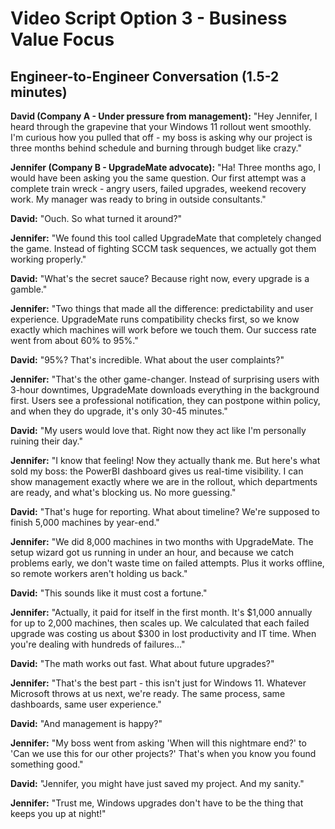 # Video Script Option 3 - Business Value Focus
## Engineer-to-Engineer Conversation (1.5-2 minutes)

**David (Company A - Under pressure from management):**
"Hey Jennifer, I heard through the grapevine that your Windows 11 rollout went smoothly. I'm curious how you pulled that off - my boss is asking why our project is three months behind schedule and burning through budget like crazy."

**Jennifer (Company B - UpgradeMate advocate):**
"Ha! Three months ago, I would have been asking you the same question. Our first attempt was a complete train wreck - angry users, failed upgrades, weekend recovery work. My manager was ready to bring in outside consultants."

**David:**
"Ouch. So what turned it around?"

**Jennifer:**
"We found this tool called UpgradeMate that completely changed the game. Instead of fighting SCCM task sequences, we actually got them working properly."

**David:**
"What's the secret sauce? Because right now, every upgrade is a gamble."

**Jennifer:**
"Two things that made all the difference: predictability and user experience. UpgradeMate runs compatibility checks first, so we know exactly which machines will work before we touch them. Our success rate went from about 60% to 95%."

**David:**
"95%? That's incredible. What about the user complaints?"

**Jennifer:**
"That's the other game-changer. Instead of surprising users with 3-hour downtimes, UpgradeMate downloads everything in the background first. Users see a professional notification, they can postpone within policy, and when they do upgrade, it's only 30-45 minutes."

**David:**
"My users would love that. Right now they act like I'm personally ruining their day."

**Jennifer:**
"I know that feeling! Now they actually thank me. But here's what sold my boss: the PowerBI dashboard gives us real-time visibility. I can show management exactly where we are in the rollout, which departments are ready, and what's blocking us. No more guessing."

**David:**
"That's huge for reporting. What about timeline? We're supposed to finish 5,000 machines by year-end."

**Jennifer:**
"We did 8,000 machines in two months with UpgradeMate. The setup wizard got us running in under an hour, and because we catch problems early, we don't waste time on failed attempts. Plus it works offline, so remote workers aren't holding us back."

**David:**
"This sounds like it must cost a fortune."

**Jennifer:**
"Actually, it paid for itself in the first month. It's $1,000 annually for up to 2,000 machines, then scales up. We calculated that each failed upgrade was costing us about $300 in lost productivity and IT time. When you're dealing with hundreds of failures..."

**David:**
"The math works out fast. What about future upgrades?"

**Jennifer:**
"That's the best part - this isn't just for Windows 11. Whatever Microsoft throws at us next, we're ready. The same process, same dashboards, same user experience."

**David:**
"And management is happy?"

**Jennifer:**
"My boss went from asking 'When will this nightmare end?' to 'Can we use this for our other projects?' That's when you know you found something good."

**David:**
"Jennifer, you might have just saved my project. And my sanity."

**Jennifer:**
"Trust me, Windows upgrades don't have to be the thing that keeps you up at night!"